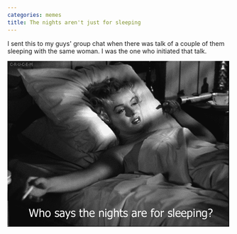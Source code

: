 ```yaml
---
categories: memes
title: The nights aren't just for sleeping
---
```


I sent this to my guys' group chat when there was talk of a couple of them sleeping with the same woman. I was the one who initiated that talk.

![marilyn](https://raw.githubusercontent.com/muneer78/muneer78.github.io/master/images/marilyn.gif)
 
